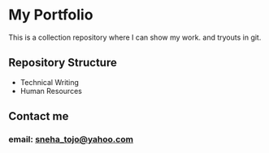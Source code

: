 # My Portfolio
This is a collection repository where I can show my work. and tryouts in git.

## Repository Structure
- Technical Writing
- Human Resources

## Contact me
### email: sneha_tojo@yahoo.com

